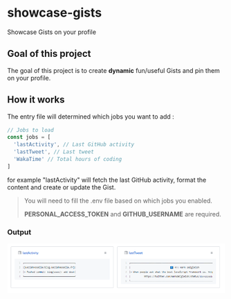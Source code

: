 # showcase-gists
Showcase Gists on your profile

## Goal of this project

The goal of this project is to create **dynamic** fun/useful Gists and pin them on your profile.

## How it works

The entry file will determined which jobs you want to add : 
```js
// Jobs to load
const jobs = [
  'lastActivity', // Last GitHub activity
  'lastTweet', // Last tweet
  'WakaTime' // Total hours of coding
]
```

for example "lastActivity" will fetch the last GitHub activity, format the content and create or update the Gist.

> You will need to fill the .env file based on which jobs you enabled.
> 
> **PERSONAL_ACCESS_TOKEN** and **GITHUB_USERNAME** are required.


### Output

![preview](./.github/preview.png)